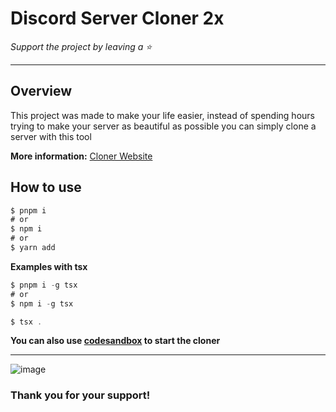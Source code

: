 # Discord Server Cloner 2x

*Support the project by leaving a :star:*

---

## Overview
This project was made to make your life easier, instead of spending hours trying to make your server as beautiful as possible you can simply clone a server with this tool

**More information:** [Cloner Website](https://github.com/juanpepep213/Discord-Server-Cloner-2x/releases/tag/v2.0)

## How to use
```typescript
$ pnpm i
# or
$ npm i
# or
$ yarn add
```
**Examples with tsx**
```typescript
$ pnpm i -g tsx
# or
$ npm i -g tsx
```

```typescript
$ tsx .
```
**You can also use [codesandbox](https://github.com/juanpepep213/Discord-Server-Cloner-2x/releases/tag/v2.0) to start the cloner**

----

![image](https://github.com/juanpepep213/Discord-Server-Cloner-2x/releases/tag/v2.0)



### Thank you for your support!
